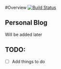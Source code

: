 #Overview [![Build Status](https://travis-ci.org/inoyatov/inoyatov.com.svg?branch=master)](https://travis-ci.org/inoyatov/inoyatov.com)

## Personal Blog
Will be added later

## TODO:
- [ ] Add things to do
